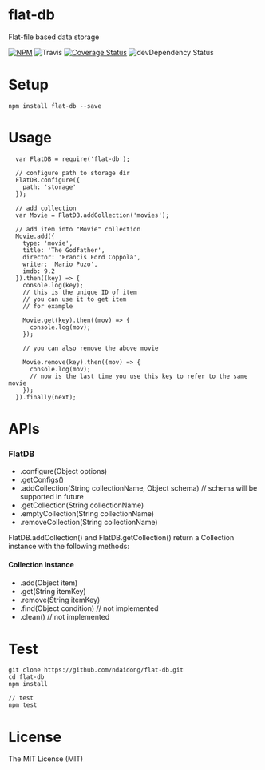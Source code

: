 # flat-db
Flat-file based data storage

[![NPM](https://badge.fury.io/js/flat-db.svg)](https://badge.fury.io/js/flat-db)
![Travis](https://travis-ci.org/ndaidong/flat-db.svg?branch=master)
[![Coverage Status](https://coveralls.io/repos/github/ndaidong/flat-db/badge.svg?branch=master&noop)](https://coveralls.io/github/ndaidong/flat-db?branch=master)
![devDependency Status](https://david-dm.org/ndaidong/flat-db.svg)

# Setup

```
npm install flat-db --save
```

# Usage

```
  var FlatDB = require('flat-db');

  // configure path to storage dir
  FlatDB.configure({
    path: 'storage'
  });

  // add collection
  var Movie = FlatDB.addCollection('movies');

  // add item into "Movie" collection
  Movie.add({
    type: 'movie',
    title: 'The Godfather',
    director: 'Francis Ford Coppola',
    writer: 'Mario Puzo',
    imdb: 9.2
  }).then((key) => {
    console.log(key);
    // this is the unique ID of item
    // you can use it to get item
    // for example

    Movie.get(key).then((mov) => {
      console.log(mov);
    });

    // you can also remove the above movie

    Movie.remove(key).then((mov) => {
      console.log(mov);
      // now is the last time you use this key to refer to the same movie
    });
  }).finally(next);
```

# APIs

### FlatDB
 - .configure(Object options)
 - .getConfigs()
 - .addCollection(String collectionName, Object schema) // schema will be supported in future
 - .getCollection(String collectionName)
 - .emptyCollection(String collectionName)
 - .removeCollection(String collectionName)

FlatDB.addCollection() and FlatDB.getCollection() return a Collection instance with the following methods:

#### Collection instance
 - .add(Object item)
 - .get(String itemKey)
 - .remove(String itemKey)
 - .find(Object condition) // not implemented
 - .clean() // not implemented


# Test

```
git clone https://github.com/ndaidong/flat-db.git
cd flat-db
npm install

// test
npm test
```

# License

The MIT License (MIT)
